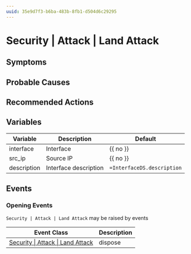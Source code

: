 ```yaml
---
uuid: 35e9d7f3-b6ba-483b-8fb1-d504d6c29295
---
```

# Security | Attack | Land Attack

## Symptoms

## Probable Causes

## Recommended Actions

## Variables

| Variable    | Description           | Default                    |
| ----------- | --------------------- | -------------------------- |
| interface   | Interface             | {{ no }}                   |
| src_ip      | Source IP             | {{ no }}                   |
| description | Interface description | `=InterfaceDS.description` |

## Events

### Opening Events
`Security | Attack | Land Attack` may be raised by events

| Event Class                                                                                    | Description |
| ---------------------------------------------------------------------------------------------- | ----------- |
| [Security \| Attack \| Land Attack](../event-classes-reference/security/attack/land-attack.md) | dispose     |
